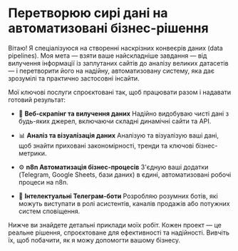 # Перетворюю сирі дані на автоматизовані бізнес-рішення

Вітаю! Я спеціалізуюся на створенні наскрізних конвеєрів даних (data pipelines). Моя мета — взяти ваше найскладніше завдання — від вилучення інформації із заплутаних сайтів до аналізу великих датасетів — і перетворити його на надійну, автоматизовану систему, яка дає зрозумілі та практично застосовні інсайти.

Мої ключові послуги спроєктовані так, щоб працювати разом і надавати готовий результат:

*   🔎 **Веб-скрапінг та вилучення даних** 
    Надійно видобуваю чисті дані з будь-яких джерел, включаючи складні динамічні сайти та API.

*   📊 **Аналіз та візуалізація даних** 
    Аналізую та візуалізую ваші дані, щоб знайти приховані закономірності, тренди та ключові бізнес-метрики.

*   ⚙️ **n8n Автоматизація бізнес-процесів** 
    З'єдную ваші додатки (Telegram, Google Sheets, бази даних) в єдині, автоматизовані робочі процеси на n8n.

*   💬 **Інтелектуальні Телеграм-боти** 
    Розробляю розумних ботів, які можуть виступати в ролі асистентів, каналів продажів або потужних систем сповіщення.

Нижче ви знайдете детальні приклади моїх робіт. Кожен проект — це реальне рішення, спроєктоване для ефективності та надійності. Вивчіть їх, щоб побачити, як я можу допомогти вашому бізнесу.